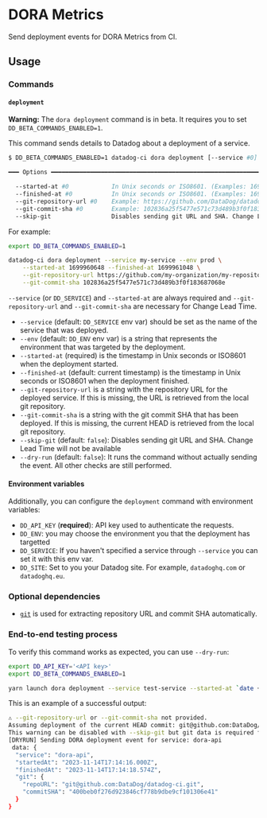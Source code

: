 # DORA Metrics

Send deployment events for DORA Metrics from CI.

## Usage

### Commands

#### `deployment`

**Warning:** The `dora deployment` command is in beta. It requires you to set `DD_BETA_COMMANDS_ENABLED=1`.

This command sends details to Datadog about a deployment of a service.

```bash
$ DD_BETA_COMMANDS_ENABLED=1 datadog-ci dora deployment [--service #0] [--env #0] [--dry-run]

━━━ Options ━━━━━━━━━━━━━━━━━━━━━━━━━━━━━━━━━━━━━━━━━━━━━━━━━━━━━━━━━━━━━━━━━━━━━

  --started-at #0            In Unix seconds or ISO8601. (Examples: 1699960648, 2023-11-14T11:17:28Z)
  --finished-at #0           In Unix seconds or ISO8601. (Examples: 1699961048, 2023-11-14T11:24:08Z)
  --git-repository-url #0    Example: https://github.com/DataDog/datadog-ci.git
  --git-commit-sha #0        Example: 102836a25f5477e571c73d489b3f0f183687068e
  --skip-git                 Disables sending git URL and SHA. Change Lead Time will not be available
```

For example:

```bash
export DD_BETA_COMMANDS_ENABLED=1

datadog-ci dora deployment --service my-service --env prod \
    --started-at 1699960648 --finished-at 1699961048 \
    --git-repository-url https://github.com/my-organization/my-repository \
    --git-commit-sha 102836a25f5477e571c73d489b3f0f183687068e
```

`--service` (or `DD_SERVICE`) and `--started-at` are always required and `--git-repository-url` and `--git-commit-sha` are necessary for Change Lead Time.

- `--service` (default: `DD_SERVICE` env var) should be set as the name of the service that was deployed.
- `--env` (default: `DD_ENV` env var) is a string that represents the environment that was targeted by the deployment.
- `--started-at` (required) is the timestamp in Unix seconds or ISO8601 when the deployment started.
- `--finished-at` (default: current timestamp) is the timestamp in Unix seconds or ISO8601 when the deployment finished.
- `--git-repository-url` is a string with the repository URL for the deployed service. If this is missing, the URL is retrieved from the local git repository.
- `--git-commit-sha` is a string with the git commit SHA that has been deployed. If this is missing, the current HEAD is retrieved from the local git repository.
- `--skip-git` (default: `false`): Disables sending git URL and SHA. Change Lead Time will not be available
- `--dry-run` (default: `false`): It runs the command without actually sending the event. All other checks are still performed.


#### Environment variables

Additionally, you can configure the `deployment` command with environment variables:

- `DD_API_KEY` (**required**): API key used to authenticate the requests.
- `DD_ENV`: you may choose the environment you that the deployment has targetted
- `DD_SERVICE`: If you haven't specified a service through `--service` you can set it with this env var.
- `DD_SITE`: Set to you your Datadog site. For example, `datadoghq.com` or `datadoghq.eu`.


### Optional dependencies

- [`git`](https://git-scm.com/downloads) is used for extracting repository URL and commit SHA automatically.

### End-to-end testing process

To verify this command works as expected, you can use `--dry-run`:

```bash
export DD_API_KEY='<API key>'
export DD_BETA_COMMANDS_ENABLED=1

yarn launch dora deployment --service test-service --started-at `date +%s` --dry-run
```

This is an example of a successful output:

```bash
⚠️ --git-repository-url or --git-commit-sha not provided.
Assuming deployment of the current HEAD commit: git@github.com:DataDog/datadog-ci.git 400beb0f276d923846cf778b9dbe9cf101306e41
This warning can be disabled with --skip-git but git data is required for Change Lead Time.
[DRYRUN] Sending DORA deployment event for service: dora-api
 data: {
  "service": "dora-api",
  "startedAt": "2023-11-14T17:14:16.000Z",
  "finishedAt": "2023-11-14T17:14:18.574Z",
  "git": {
    "repoURL": "git@github.com:DataDog/datadog-ci.git",
    "commitSHA": "400beb0f276d923846cf778b9dbe9cf101306e41"
  }
}
```
